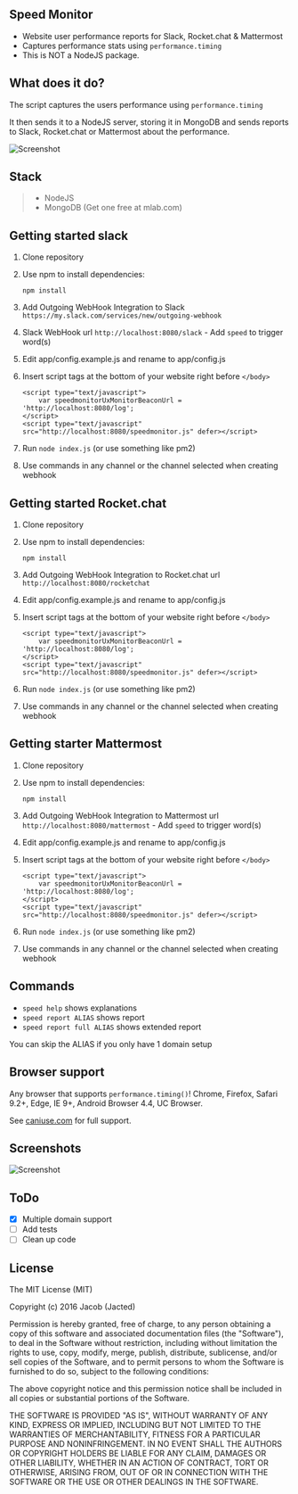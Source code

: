## Speed Monitor

- Website user performance reports for Slack, Rocket.chat & Mattermost
- Captures performance stats using ```performance.timing``` 
- This is NOT a NodeJS package.

## What does it do?

The script captures the users performance using ```performance.timing```

It then sends it to a NodeJS server, storing it in MongoDB and sends reports to Slack, Rocket.chat or Mattermost about the performance.

![Screenshot](https://raw.githubusercontent.com/jacted/speed-monitor/master/example/screenshot1.png)

## Stack

> - NodeJS
> - MongoDB (Get one free at mlab.com)

## Getting started slack

1. Clone repository

2. Use npm to install dependencies:

	```
	npm install
	```

3. Add Outgoing WebHook Integration to Slack ```https://my.slack.com/services/new/outgoing-webhook```

4. Slack WebHook url `http://localhost:8080/slack` - Add `speed` to trigger word(s)

5. Edit app/config.example.js and rename to app/config.js

6. Insert script tags at the bottom of your website right before ```</body>```

	```
	<script type="text/javascript">
		var speedmonitorUxMonitorBeaconUrl = 'http://localhost:8080/log';
	</script>
	<script type="text/javascript" src="http://localhost:8080/speedmonitor.js" defer></script>
	```

7. Run ```node index.js``` (or use something like pm2)

8. Use commands in any channel or the channel selected when creating webhook

## Getting started Rocket.chat

1. Clone repository

2. Use npm to install dependencies:

	```
	npm install
	```

3. Add Outgoing WebHook Integration to Rocket.chat url `http://localhost:8080/rocketchat`

4. Edit app/config.example.js and rename to app/config.js

5. Insert script tags at the bottom of your website right before ```</body>```

	```
	<script type="text/javascript">
		var speedmonitorUxMonitorBeaconUrl = 'http://localhost:8080/log';
	</script>
	<script type="text/javascript" src="http://localhost:8080/speedmonitor.js" defer></script>
	```

6. Run ```node index.js``` (or use something like pm2)

7. Use commands in any channel or the channel selected when creating webhook

## Getting starter Mattermost

1. Clone repository

2. Use npm to install dependencies:

	```
	npm install
	```

3. Add Outgoing WebHook Integration to Mattermost url `http://localhost:8080/mattermost` - Add `speed` to trigger word(s)

4. Edit app/config.example.js and rename to app/config.js

5. Insert script tags at the bottom of your website right before ```</body>```

	```
	<script type="text/javascript">
		var speedmonitorUxMonitorBeaconUrl = 'http://localhost:8080/log';
	</script>
	<script type="text/javascript" src="http://localhost:8080/speedmonitor.js" defer></script>
	```

6. Run ```node index.js``` (or use something like pm2)

7. Use commands in any channel or the channel selected when creating webhook

## Commands
- ```speed help``` shows explanations
- ```speed report ALIAS``` shows report
- ```speed report full ALIAS``` shows extended report

You can skip the ALIAS if you only have 1 domain setup

## Browser support

Any browser that supports `performance.timing()`! Chrome, Firefox, Safari 9.2+, Edge, IE 9+, Android Browser 4.4, UC Browser.

See [caniuse.com](http://caniuse.com/#feat=nav-timing) for full support.

## Screenshots

![Screenshot](https://raw.githubusercontent.com/jacted/speed-monitor/master/example/screenshot2.png)

## ToDo

- [X] Multiple domain support
- [ ] Add tests
- [ ] Clean up code

## License
The MIT License (MIT)

Copyright (c) 2016 Jacob (Jacted)

Permission is hereby granted, free of charge, to any person obtaining a copy of this software and associated documentation files (the "Software"), to deal in the Software without restriction, including without limitation the rights to use, copy, modify, merge, publish, distribute, sublicense, and/or sell copies of the Software, and to permit persons to whom the Software is furnished to do so, subject to the following conditions:

The above copyright notice and this permission notice shall be included in all copies or substantial portions of the Software.

THE SOFTWARE IS PROVIDED "AS IS", WITHOUT WARRANTY OF ANY KIND, EXPRESS OR IMPLIED, INCLUDING BUT NOT LIMITED TO THE WARRANTIES OF MERCHANTABILITY, FITNESS FOR A PARTICULAR PURPOSE AND NONINFRINGEMENT. IN NO EVENT SHALL THE AUTHORS OR COPYRIGHT HOLDERS BE LIABLE FOR ANY CLAIM, DAMAGES OR OTHER LIABILITY, WHETHER IN AN ACTION OF CONTRACT, TORT OR OTHERWISE, ARISING FROM, OUT OF OR IN CONNECTION WITH THE SOFTWARE OR THE USE OR OTHER DEALINGS IN THE SOFTWARE.
